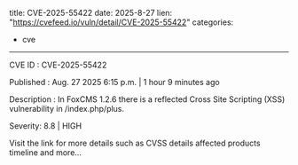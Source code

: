  
title: CVE-2025-55422
date: 2025-8-27
lien: "https://cvefeed.io/vuln/detail/CVE-2025-55422"
categories:
  - cve
---

CVE ID : CVE-2025-55422

Published :  Aug. 27
2025
6:15 p.m. | 1 hour
9 minutes ago

Description : In FoxCMS 1.2.6
there is a reflected Cross Site Scripting (XSS) vulnerability in /index.php/plus.

Severity: 8.8 | HIGH

Visit the link for more details
such as CVSS details
affected products
timeline
and more...
